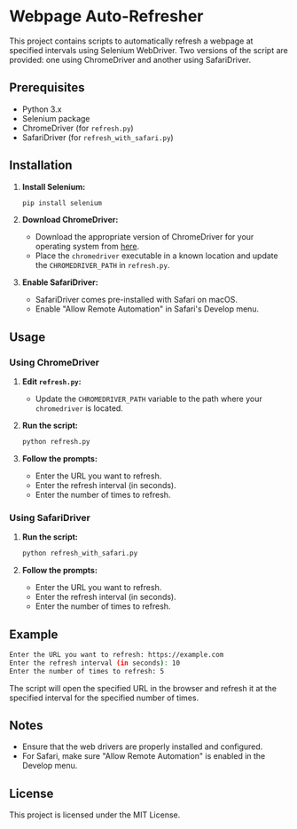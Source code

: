 # Webpage Auto-Refresher

This project contains scripts to automatically refresh a webpage at specified intervals using Selenium WebDriver. Two versions of the script are provided: one using ChromeDriver and another using SafariDriver.

## Prerequisites

- Python 3.x
- Selenium package
- ChromeDriver (for `refresh.py`)
- SafariDriver (for `refresh_with_safari.py`)

## Installation

1. **Install Selenium:**
    ```sh
    pip install selenium
    ```

2. **Download ChromeDriver:**
    - Download the appropriate version of ChromeDriver for your operating system from [here](https://sites.google.com/a/chromium.org/chromedriver/downloads).
    - Place the `chromedriver` executable in a known location and update the `CHROMEDRIVER_PATH` in `refresh.py`.

3. **Enable SafariDriver:**
    - SafariDriver comes pre-installed with Safari on macOS.
    - Enable "Allow Remote Automation" in Safari's Develop menu.

## Usage

### Using ChromeDriver

1. **Edit `refresh.py`:**
    - Update the `CHROMEDRIVER_PATH` variable to the path where your `chromedriver` is located.

2. **Run the script:**
    ```sh
    python refresh.py
    ```

3. **Follow the prompts:**
    - Enter the URL you want to refresh.
    - Enter the refresh interval (in seconds).
    - Enter the number of times to refresh.

### Using SafariDriver

1. **Run the script:**
    ```sh
    python refresh_with_safari.py
    ```

2. **Follow the prompts:**
    - Enter the URL you want to refresh.
    - Enter the refresh interval (in seconds).
    - Enter the number of times to refresh.

## Example

```sh
Enter the URL you want to refresh: https://example.com
Enter the refresh interval (in seconds): 10
Enter the number of times to refresh: 5
```
The script will open the specified URL in the browser and refresh it at the specified interval for the specified number of times.

## Notes
- Ensure that the web drivers are properly installed and configured.
- For Safari, make sure "Allow Remote Automation" is enabled in the Develop menu.

## License
This project is licensed under the MIT License.